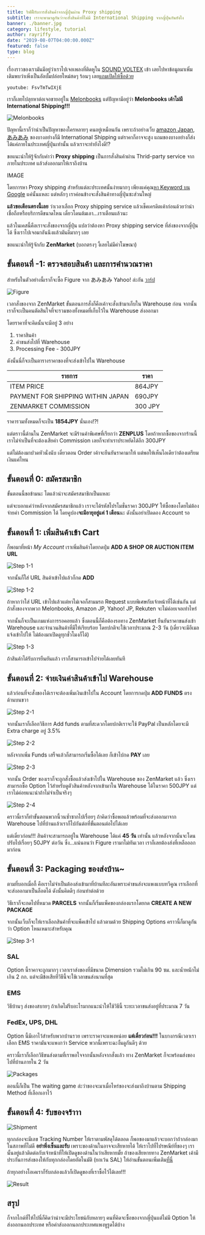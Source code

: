 ```yaml
---
title: ริฟฟี่กับการสั่งสินค้าจากญี่ปุ่นผ่าน Proxy shipping
subtitle: เราจะพามาดูกันว่าจะสั่งสินค้าที่ไม่มี International Shipping จากญี่ปุ่นกันยังไง
banner: ./banner.jpg
category: lifestyle, tutorial
author: rayriffy
date: "2019-08-07T04:00:00.000Z"
featured: false
type: blog
---
```


เรื่องราวของเรามันมีอยู่ว่าเราไปเจอเพลงที่ติดหูใน [SOUND VOLTEX](https://p.eagate.573.jp/game/sdvx) เข้า เลยไปหาข้อมูลมาเพิ่มเติมพบว่าเพิ่งเป็นอัลบั้มปล่อยใหม่สดๆ ร้อนๆ เลย[แถมเปิดให้ซื้อด้วย](https://www.melonbooks.co.jp/detail/detail.php?product_id=503703&adult_view=1)

`youtube: FsvTmTwIXjE`

เราก็เลยไปลุยหาต่อเจอขายอยู่ใน [Melonbooks](https://www.melonbooks.co.jp) แต่ปัญหามีอยู่ว่า **Melonbooks เค้าไม่มี International Shipping!!!**

![Melonbooks](./melonbooks.png)

ปัญหานี้เราก็ว่าน่าเป็นปัญหาของใครหลายๆ คนอยู่เหมือนกัน เพราะถ้าอย่างเว็บ [amazon Japan](https://amazon.co.jp), [あみあみ](https://amiami.jp) ของบางอย่างก็มี International Shipping แต่ราคาก็อาจจะสูง แถมของบางอย่างก็ส่งได้แค่ภายในประเทศญี่ปุ่นเท่านั้น แล้วเราจะทำยังไงดี!?

ขอแนะนำให้รู้จักกับคำว่า **Proxy shipping** เป็นการสั่งสินค้าผ่าน Thrid-party service จากภายในประเทศ แล้วส่งออกมาให้เราถึงบ้าน

IMAGE

โดยการหา Proxy shipping สำหรับแต่ละประเทศนั้นง่ายมากๆ เพียงแค่คุณ[หา Keyword บน Google](https://www.google.com/search?q=proxy+shipping) แค่นั้นแหละ แต่หลักๆ เราค่อนข้างจะสั่งสินค้าทางญี่ปุ่นซะส่วนใหญ่

**แล้วขอเตือนตรงนี้เลย** ว่าเวลาเลือก Proxy shipping service แล้วเช็คเครดิตเค้าก่อนด้วยว่าน่าเชื่อถือหรือบริการดีขนาดไหน เดี๋ยวโดนต้มเอา...เราเตือนแล้วนะ

แล้วในเคสนี้คือเราจะสั่งของจากญี่ปุ่น แปลว่าต้องหา Proxy shipping service ที่ส่งของจากญี่ปุ่นได้ ซึ่งเราไปเจอมาอันนึงแล้วมันดีมากๆ เลย

ขอแนะนำให้รู้จักกับ **ZenMarket** (บอกตรงๆ งี้เลยไม่มีค่าโฆษณา)

## ขั้นตอนที่ -1: ตรวจสอบสินค้า และการคำนวณราคา

สำหรับในตัวอย่างนี้เราก็จะซื้อ Figure จาก あみあみ Yahoo! ล่ะกัน [วาร์ป](https://store.shopping.yahoo.co.jp/amiami/figure-049703.html)

![Figure](./fligure.jpg)

เวลาสั่งของจาก ZenMarket ขั้นตอนการสั่งก็คือเค้าจะสั่งเข้ามาเก็บใน Warehouse ก่อน จากนั้นเราก็จะเป็นคนตัดสินใจที่จะรวมของทั้งหมดที่เก็บไว้ใน Warehouse ส่งออกมา

โดยราคาที่จะคิดนั้นจะมีอยู่ 3 อย่าง

1.  ราคาสินค้า
2.  ค่าขนส่งไปที่ Warehouse
3.  Processing Fee - 300JPY

ดังนั้นนี่ก็จะเป็นตารางราคาของที่จะส่งเข้าไปใน Warehouse

| รายการ                            | ราคา     |
| --------------------------------- | ------- |
| ITEM PRICE                        | 864JPY  |
| PAYMENT FOR SHIPPING WITHIN JAPAN | 690JPY  |
| ZENMARKET COMMISSION              | 300 JPY |

ราคารวมทั้งหมดก็จะเป็น **1854JPY** นั่นเอง!?!

แต่ตราวนี้ด้านใน ZenMarket จะมีร้านค้าพิเศษที่เรียกว่า **ZENPLUS** โดยถ้าหากซื้อของจากร้านนี้เราไม่จำเป็นที่จะต้องเสียค่า Commission เลยก็จะทำเราประหยัดได้อีก 300JPY

แต่ไม่ต้องมาปวดหัวนั่งนับ เดี๋ยวตอน Order เค้าจะยืนยันราคามาให้ แต่พอให้เห็นไอเดียว่าต้องเตรียมเงินแค่ไหน

## ขั้นตอนที่ 0: สมัครสมาชิก

ขั้นตอนนี้ขอข้ามนะ โตแล้วน่าจะสมัครสมาชิกเป็นแหละ

แต่จะบอกแค่ว่าหลังจากสมัครสมาชิกแล้ว เราจะได้รหัสโปรโมชั่นราคา 300JPY ให้ซื้อของโดยไม่ต้องจ่ายค่า Commission ได้ โดยคูปอง**จะมีอายุอยู่แค่ 1 เดือน**นะ ดังนั้นอย่าเปิดดอง Account รอ

## ขั้นตอนที่ 1: เพิ่มสินค้าเข้า Cart

ก็พอมาที่หน้า *My Account* เราเพิ่มสินค้าโดยกดปุ่ม **ADD A SHOP OR AUCTION ITEM URL**

![Step 1-1](./zen-1.png)

จากนั้นก็ใส่ URL สินค้าเข้าไปแล้วก็กด **ADD**

![Step 1-2](./zen-2.png)

ถ้าหากว่าใส่ URL เข้าไปแล้วแต่หาไม่เจอก็สามมรถ Request แบบพิเศษกับเจ้าหน้าที่ได้เช่นกัน แต่ถ้าสั่งของจากพวก Melonbooks, Amazon JP, Yahoo! JP, Rekuten จะไม่ค่อยเจอเท่าไหร่

จากนั้นก็จะเป็นเกมแห่งการรอคอยแล้ว ซึ่งตอนนี้ก็คือต้องรอทาง ZenMarket ยืนยันราคาขนส่งเข้า Warehouse และจำนวนสินค้าที่มีให้เรียบร้อย โดยปกติจะใช้เวลาประมาณ 2-3 วัน (เดี๋ยวจะมีอีเมลแจ้งเข้าไปให้ ไม่ต้องมาเปิดดูทุกชั่วโมงก็ได้)

![Step 1-3](./zen-3.png)

ถ้าสินค้าได้รับการยืนยันแล้ว เราก็สามารถเข้าไปจ่ายได้เลยทันที

## ขั้นตอนที่ 2: จ่ายเงินค่าสินค้าเข้าไป Warehouse

แล้วก่อนที่จะสั่งของได้เราจะต้องเพิ่มเงินเข้าไปใน Account โดยการกดปุ่ม **ADD FUNDS** ตรงด้านบนขวา

![Step 2-1](./zen-4.png)

จากนั้นเราก็เลือกวิธีการ Add funds ตามที่สะดวกโดยปกติเราจะใช้ PayPal เป็นหลักโดยจะมี Extra charge อยู่ 3.5%

![Step 2-2](./zen-5.png)

หลังจากเพิ่ม Funds เสร็จแล้วก็สามารถเริ่มซื้อได้เลย ก็เข้าไปกด **PAY** เลย

![Step 2-3](./zen-6.png)

จากนั้น Order ของเราก็จะถูกสั่งซื้อแล้วส่งเข้าไปใน Warehouse ของ ZenMarket แล้ว ซึ่งเราสามารถซื้อ Option ไว้สำหรับดูตัวสินค้าหลังจากเข้ามาใน Warehouse ได้ในราคา 500JPY แต่เราไม่ค่อยแนะนำถ้าไม่จำเป็นจริงๆ

![Step 2-4](./zen-7.png)

คราวนี้เราก็ทำขั้นตอนพวกนี้วนซ้ำซากไปเรื่อยๆ ถ้าคิดว่าซื้อพอแล้วพร้อมที่จะส่งออกมาจาก Warehouse ไปที่บ้านแล้วเราก็ไปกันต่อที่ขั้นตอนต่อไปได้เลย

แต่เดี๋ยวก่อน!!! สินค้าจะสามารถอยู่ใน Warehouse ได้แค่ **45 วัน** เท่านั้น แล้วหลังจากนั้นจะโดนปรับไปเรื่อยๆ 50JPY ต่อวัน ซึ่ง...แน่นอนว่า Figure เรามาไม่ทันเวลา เราก็เลยต้องส่งที่เหลือออกมาก่อน

## ขั้นตอนที่ 3: Packaging ของส่งบ้าน~

ตามที่บอกเมื่อกี้ คือเราไม่จำเป็นต้องส่งเข้ามาที่บ้านทีละอันเพราะค่าขนส่งจะแพงแบบทวีคูณ เราเลือกที่จะส่งออกมาเป็นล็อตได้ ดังนั้นคิดดีๆ ก่อนทำต่อด้วย

วิธีเราก็จะกดไปที่หมวด **PARCELS** จากนั้นก็เริ่มแพ็คของกล่องแรกโดยกด **CREATE A NEW PACKAGE**

จากนั้นเว็บก็จะให้เราเลือกสินค้าที่จะแพ็คเข้าไป แล้วตามด้วย Shipping Options คราวนี้ก็มาดูกันว่า Option ไหนเหมาะสำหรับคุณ

![Step 3-1](./zen-8.jpg)

### SAL

Option นี้ราคาจะถูกมากๆ เวลาเราส่งของที่มีขนาด Dimension รวมไม่เกิน 90 ซม. และน้ำหนักไม่เกิน 2 กก. แต่จะมีข้อเสียที่วิธีนี้จะใช้เวลาขนส่งนานที่สุด

### EMS

วิธีบ้านๆ ส่งของสบายๆ ถ้าเกิดไม่รีบอะไรมากแนะนำให้ใช้วิธีนี้ ระยะเวลาขนส่งอยู่ที่ประมาณ 7 วัน

### FedEx, UPS, DHL

Option นี้มีเอาไว้สำหรับพวกบ้านรวย เพราะราคาจะแพงหน่อย **แต่เดี๋ยวก่อน!!!** ในบางกรณีเวลาเราเลือก EMS ราคามันจะแพงกว่า Service พวกนี้เพราะฉะงั้นดูกันดีๆ ด้วย

คราวนี้เราก็เลือกวิธีขนส่งตามที่เราพอใจจากนั้นหลังจากสั่งแล้ว ทาง ZenMarket ก็จะพร้อมส่งของไปที่บ้านภายใน 2 วัน

![Packages](./package-1.jpg)

ตอนนี้ก็เป็น The waiting game ล่ะว่าของจะมาเมื่อไหร่ของจะส่งมาถึงบ้านตาม Shipping Method ที่เลือกเอาไว้

## ขั้นตอนที่ 4: รับของจร้าาา

![Shipment](./shipment.jpg)

ทุกกล่องจะมีเลข Tracking Number ให้เราตามพัสดุได้ตลอด ก็พอของมาแล้วจะบอกว่าถ้ากล่องมาในสภาพที่ไม่ดี **อย่าพึ่งเซ็นและรับ** เพราะของด้านในอาจจะเสียหายได้ ให้เราไปที่ไปรษณีย์ที่ของๆ เรานั้นอยู่แล้วติดต่อกับเจ้าหน้าที่ให้เปิดดูของด้านในว่าเสียหายมั้ย ถ้าของเสียหายทาง ZenMarket เค้ามีประกันการส่งของให้กับทุกกล่องโดยอัตโนมัติ (ยกเว้น SAL) ให้อ่านขั้นตอนเพิ่มเติม[ที่นี่](https://zenmarket.jp/en/shipping.aspx#Delivery%20problems)

ถ้าทุกอย่างโอเคเราก็รับกล่องแล้วก็เปิดดูของที่เราซื้อไว้ได้เลย!!!

![Result](./results.jpg)

## สรุป

ก็จากไกด์ที่ให้ไปนี่ก็คิดว่าน่าจะมีประโยชน์กับหลายๆ คนที่คิดจะซื้อของจากญี่ปุ่นแต่ไม่มี Option ให้ส่งออกนอกประเทศ หรือค่าส่งออกนอกประเทศแพงหูรูดได้บ้าง
